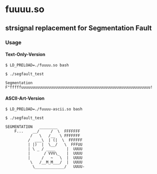 fuuuu.so
=======

## strsignal replacement for Segmentation Fault


### Usage

#### Text-Only-Version

    $ LD_PRELOAD=./fuuuu.so bash

    $ ./segfault_test
 
    Segmentation F"fffffuuuuuuuuuuuuuuuuuuuuuuuuuuuuuuuuuuuuuuuuuuuuuuuuuuuuuuuuu!

#### ASCII-Art-Version

    $ LD_PRELOAD=./fuuuu-ascii.so bash

    $ ./segfault_test

    SEGMENTATION   ________
        F...    __/     /  \  FFFFFFF
               /   \   /__  \ FFFFFFF
              /  ___\  | (|  \  FFFFFF
              | |)  |  \__/   \  FFFUU
              | \ _ / ____     |  UUUU
              |      / VVV\_   |  UUUU
              |     /   ~   \  |  UUUU
               \   /__M_M___/  |  UUUU
                \_____________/   UUUU-

